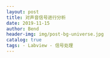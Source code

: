 ```yaml
---
layout: post
title: 对声音信号进行分析
date: 2019-11-15
author: Bend
header-img: img/post-bg-universe.jpg
catalog: true
tags: - Labview - 信号处理
---
```


